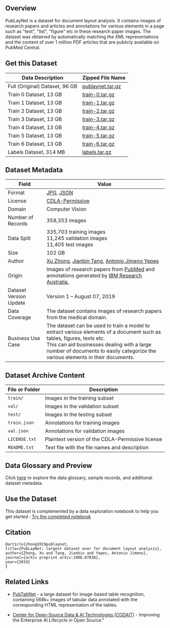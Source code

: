 ## Overview

PubLayNet is a dataset for document layout analysis. It contains images of research papers and articles and annotations for various elements in a page such as "text", "list", "figure" etc in these research paper images. The dataset was obtained by automatically matching the XML representations and the content of over 1 million PDF articles that are publicly available on PubMed Central.

## Get this Dataset
| Data Description | Zipped File Name |
| --------  | -------- |
| Full (Original) Dataset, 96 GB | [publaynet.tar.gz](https://dax-cdn.cdn.appdomain.cloud/dax-publaynet/1.0.0/publaynet.tar.gz) |
| Train 0 Dataset, 13 GB | [train-0.tar.gz](https://dax-cdn.cdn.appdomain.cloud/dax-publaynet/1.0.0/train-0.tar.gz)  |
| Train 1 Dataset, 13 GB | [train-1.tar.gz](https://dax-cdn.cdn.appdomain.cloud/dax-publaynet/1.0.0/train-1.tar.gz)  |
| Train 2 Dataset, 13 GB | [train-2.tar.gz](https://dax-cdn.cdn.appdomain.cloud/dax-publaynet/1.0.0/train-2.tar.gz)  |
| Train 3 Dataset, 13 GB | [train-3.tar.gz](https://dax-cdn.cdn.appdomain.cloud/dax-publaynet/1.0.0/train-3.tar.gz)  |
| Train 4 Dataset, 13 GB | [train-4.tar.gz](https://dax-cdn.cdn.appdomain.cloud/dax-publaynet/1.0.0/train-4.tar.gz)  |
| Train 5 Dataset, 13 GB | [train-5.tar.gz](https://dax-cdn.cdn.appdomain.cloud/dax-publaynet/1.0.0/train-5.tar.gz)  |
| Train 6 Dataset, 13 GB | [train-6.tar.gz](https://dax-cdn.cdn.appdomain.cloud/dax-publaynet/1.0.0/train-6.tar.gz)  |
| Labels Dataset, 314 MB | [labels.tar.gz](https://dax-cdn.cdn.appdomain.cloud/dax-publaynet/1.0.0/labels.tar.gz)  |

## Dataset Metadata

| Field  | Value    |
|-------------|-------------|
| Format | [JPG](https://en.wikipedia.org/wiki/JPEG), [JSON](https://json.org)<br/> |
| License | [CDLA-Permissive](https://cdla.io/permissive-1-0/) |
| Domain | Computer Vision |
| Number of Records |358,353 images |
| Data Split | 335,703 training images <br> 11,245 validation images <br> 11,405 test images |
| Size | 102 GB |
| Author | [Xu Zhong](https://researcher.watson.ibm.com/researcher/view.php?person=au1-peter.zhong), [Jianbin Tang](https://researcher.watson.ibm.com/researcher/view.php?person=au1-jbtang), [Antonio Jimeno Yepes](https://researcher.watson.ibm.com/researcher/view.php?person=au1-antonio.jimeno)|
| Origin | Images of research papers from [PubMed](https://www.ncbi.nlm.nih.gov/pmc/tools/openftlist/) and annotations generated by [IBM Research Australia.](https://arxiv.org/abs/1908.07836) |
| Dataset Version Update | Version 1 – August 07, 2019 |
| Data Coverage | The dataset contains images of research papers from the medical domain. |
| Business Use Case | The dataset can be used to train a model to extract various elements of a document such as tables, figures, texts etc. <br> This can aid businesses dealing with a large number of documents to easily categorize the various elements in their documents.  |

## Dataset Archive Content

| File or Folder | Description |
|-------------|-------------|
| `train/`  | Images in the training subset |
| `val/` |  Images in the validation subset |
| `test/` |  Images in the testing subset |
| `train.json` | Annotations for training images |
| `val.json` | Annotations for validation images |
| `LICENSE.txt` | Plaintext version of the CDLA-Permissive license |
| `README.txt` | Text file with the file names and description |

## Data Glossary and Preview

Click [here](https://dax-cdn.cdn.appdomain.cloud/dax-publaynet/1.0.0/data-preview/index.html) to explore the data glossary, sample records, and additional dataset metadata.

## Use the Dataset

This dataset is complemented by a data exploration notebook to help you get started : [Try the completed notebook](https://dataplatform.cloud.ibm.com/analytics/notebooks/v2/43cb95d9-6c3e-479c-a189-8c9ff3524ec1/view?access_token=bb8ce645cf114b5f5512ae2eb9c7badcf0927f313e8f76b8138d0701289484e6&cm_sp=ibmdev-_-developer-exchanges-_-cloudreg)

## Citation

```
@article{zhong2019publaynet,
title={PubLayNet: largest dataset ever for document layout analysis},
author={Zhong, Xu and Tang, Jianbin and Yepes, Antonio Jimeno},
journal={arXiv preprint arXiv:1908.07836},
year={2019}
}
```

## Related Links

- [PubTabNet](https://developer.ibm.com/exchanges/data/all/pubtabnet/) - a large dataset for image-based table recognition, containing 568k+ images of tabular data annotated with the corresponding HTML representation of the tables.

- [Center for Open-Source Data & AI Technologies (CODAIT)](https://medium.com/codait) - Improving the  Enterprise AI Lifecycle in Open Source."
